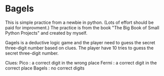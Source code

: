 # Bagels
This is simple practice from a newbie in python. (Lots of effort should be paid for improvment.)
The practice is from the book "The Big Book of Small Python Projects" and created by myself. 

Gagels is a deductive logic game and the player need to guess the secret three-digit number based on clues. The player have 10 tries to guess the secret three-digit number.

Clues:
Pico : a correct digit in the wrong place
Fermi : a correct digit in the correct place
Bagels : no correct digits
